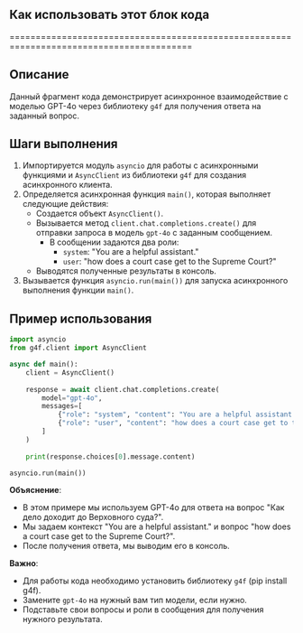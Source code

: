 ## Как использовать этот блок кода
=========================================================================================

Описание
-------------------------
Данный фрагмент кода демонстрирует асинхронное взаимодействие с моделью GPT-4o через библиотеку `g4f` для получения ответа на заданный вопрос.

Шаги выполнения
-------------------------
1. Импортируется модуль `asyncio` для работы с асинхронными функциями и `AsyncClient` из библиотеки `g4f` для создания асинхронного клиента.
2. Определяется асинхронная функция `main()`, которая выполняет следующие действия:
    - Создается объект `AsyncClient()`.
    - Вызывается метод `client.chat.completions.create()` для отправки запроса в модель `gpt-4o` с заданным сообщением.
        - В сообщении задаются два роли:
            - `system`: "You are a helpful assistant."
            - `user`: "how does a court case get to the Supreme Court?"
    - Выводятся полученные результаты в консоль.
3. Вызывается функция `asyncio.run(main())` для запуска асинхронного выполнения функции `main()`.

Пример использования
-------------------------

```python
import asyncio
from g4f.client import AsyncClient

async def main():
    client = AsyncClient()
    
    response = await client.chat.completions.create(
        model="gpt-4o",
        messages=[
            {"role": "system", "content": "You are a helpful assistant."},
            {"role": "user", "content": "how does a court case get to the Supreme Court?"}
        ]
    )
    
    print(response.choices[0].message.content)

asyncio.run(main())
```

**Объяснение**:

- В этом примере мы используем GPT-4o для ответа на вопрос "Как дело доходит до Верховного суда?".
- Мы задаем контекст "You are a helpful assistant." и вопрос "how does a court case get to the Supreme Court?".
- После получения ответа, мы выводим его в консоль.

**Важно**: 

- Для работы кода необходимо установить библиотеку `g4f` (pip install g4f).
- Замените `gpt-4o` на нужный вам тип модели, если нужно. 
- Подставьте свои вопросы и роли в сообщения для получения нужного результата.